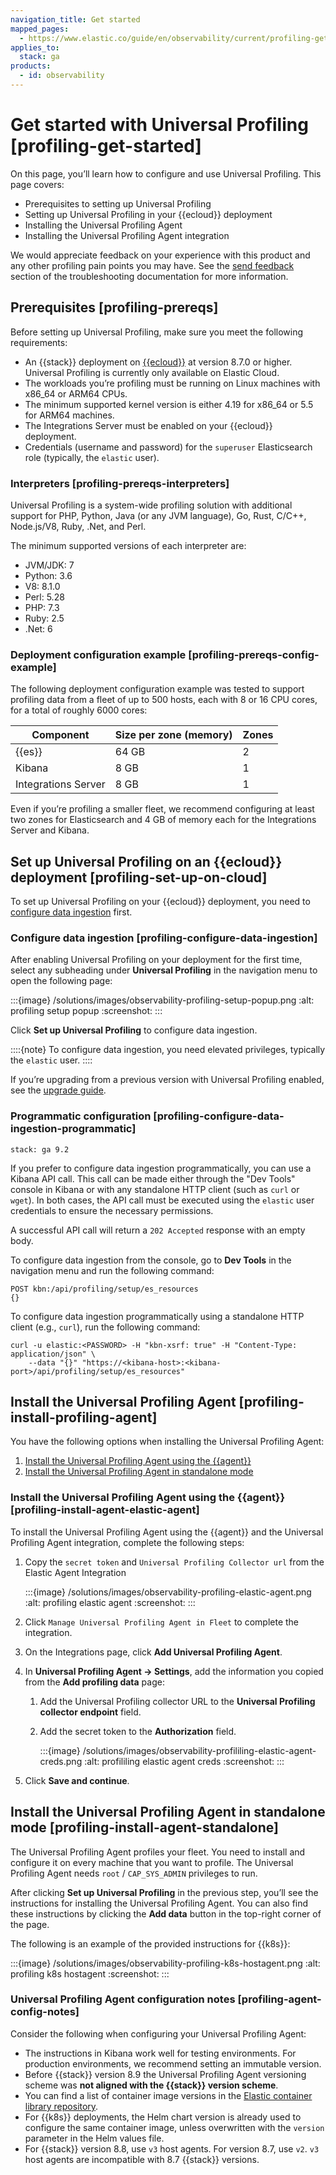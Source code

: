 ```yaml
---
navigation_title: Get started
mapped_pages:
  - https://www.elastic.co/guide/en/observability/current/profiling-get-started.html
applies_to:
  stack: ga
products:
  - id: observability
---
```




# Get started with Universal Profiling [profiling-get-started]


On this page, you’ll learn how to configure and use Universal Profiling. This page covers:

* Prerequisites to setting up Universal Profiling
* Setting up Universal Profiling in your {{ecloud}} deployment
* Installing the Universal Profiling Agent
* Installing the Universal Profiling Agent integration

We would appreciate feedback on your experience with this product and any other profiling pain points you may have. See the [send feedback](/troubleshoot/observability/troubleshoot-your-universal-profiling-agent-deployment.md#profiling-send-feedback) section of the troubleshooting documentation for more information.


## Prerequisites [profiling-prereqs]

Before setting up Universal Profiling, make sure you meet the following requirements:

* An {{stack}} deployment on [{{ecloud}}](http://cloud.elastic.co) at version 8.7.0 or higher. Universal Profiling is currently only available on Elastic Cloud.
* The workloads you’re profiling must be running on Linux machines with x86_64 or ARM64 CPUs.
* The minimum supported kernel version is either 4.19 for x86_64 or 5.5 for ARM64 machines.
* The Integrations Server must be enabled on your {{ecloud}} deployment.
* Credentials (username and password) for the `superuser` Elasticsearch role (typically, the `elastic` user).


### Interpreters [profiling-prereqs-interpreters]

Universal Profiling is a system-wide profiling solution with additional support for PHP, Python, Java (or any JVM language), Go, Rust, C/C++, Node.js/V8, Ruby, .Net, and Perl.

The minimum supported versions of each interpreter are:

* JVM/JDK: 7
* Python: 3.6
* V8: 8.1.0
* Perl: 5.28
* PHP: 7.3
* Ruby: 2.5
* .Net: 6


### Deployment configuration example [profiling-prereqs-config-example]

The following deployment configuration example was tested to support profiling data from a fleet of up to 500 hosts, each with 8 or 16 CPU cores, for a total of roughly 6000 cores:

| Component | Size per zone (memory) | Zones |
| --- | --- | --- |
| {{es}} | 64 GB | 2 |
| Kibana | 8 GB | 1 |
| Integrations Server | 8 GB | 1 |

Even if you’re profiling a smaller fleet, we recommend configuring at least two zones for Elasticsearch and 4 GB of memory each for the Integrations Server and Kibana.


## Set up Universal Profiling on an {{ecloud}} deployment [profiling-set-up-on-cloud]

To set up Universal Profiling on your {{ecloud}} deployment, you need to [configure data ingestion](#profiling-configure-data-ingestion) first.


### Configure data ingestion [profiling-configure-data-ingestion]

After enabling Universal Profiling on your deployment for the first time, select any subheading under **Universal Profiling** in the navigation menu to open the following page:

:::{image} /solutions/images/observability-profiling-setup-popup.png
:alt: profiling setup popup
:screenshot:
:::

Click **Set up Universal Profiling** to configure data ingestion.

::::{note}
To configure data ingestion, you need elevated privileges, typically the `elastic` user.
::::


If you’re upgrading from a previous version with Universal Profiling enabled, see the [upgrade guide](upgrade-universal-profiling.md).


### Programmatic configuration [profiling-configure-data-ingestion-programmatic]
```{applies_to}
stack: ga 9.2
```

If you prefer to configure data ingestion programmatically, you can use a Kibana API call. This call can be made either through the "Dev Tools" console in Kibana or with any standalone HTTP client (such as `curl` or `wget`). In both cases, the API call must be executed using the `elastic` user credentials to ensure the necessary permissions.

A successful API call will return a `202 Accepted` response with an empty body.

To configure data ingestion from the console, go to **Dev Tools** in the navigation menu and run the following command:

```console
POST kbn:/api/profiling/setup/es_resources
{}
```

To configure data ingestion programmatically using a standalone HTTP client (e.g., `curl`), run the following command:

```console
curl -u elastic:<PASSWORD> -H "kbn-xsrf: true" -H "Content-Type: application/json" \
    --data "{}" "https://<kibana-host>:<kibana-port>/api/profiling/setup/es_resources"
```


## Install the Universal Profiling Agent [profiling-install-profiling-agent]

You have the following options when installing the Universal Profiling Agent:

1. [Install the Universal Profiling Agent using the {{agent}}](#profiling-install-agent-elastic-agent)
2. [Install the Universal Profiling Agent in standalone mode](#profiling-install-agent-standalone)


### Install the Universal Profiling Agent using the {{agent}} [profiling-install-agent-elastic-agent]

To install the Universal Profiling Agent using the {{agent}} and the Universal Profiling Agent integration, complete the following steps:

1. Copy the `secret token` and `Universal Profiling Collector url` from the Elastic Agent Integration

    :::{image} /solutions/images/observability-profiling-elastic-agent.png
    :alt: profiling elastic agent
    :screenshot:
    :::

2. Click `Manage Universal Profiling Agent in Fleet` to complete the integration.
3. On the Integrations page, click **Add Universal Profiling Agent**.
4. In **Universal Profiling Agent → Settings**, add the information you copied from the **Add profiling data** page:

    1. Add the Universal Profiling collector URL to the **Universal Profiling collector endpoint** field.
    2. Add the secret token to the **Authorization** field.

        :::{image} /solutions/images/observability-profililing-elastic-agent-creds.png
        :alt: profililing elastic agent creds
        :screenshot:
        :::

5. Click **Save and continue**.


## Install the Universal Profiling Agent in standalone mode [profiling-install-agent-standalone]

The Universal Profiling Agent profiles your fleet. You need to install and configure it on every machine that you want to profile. The Universal Profiling Agent needs  `root` / `CAP_SYS_ADMIN` privileges to run.

After clicking **Set up Universal Profiling** in the previous step, you’ll see the instructions for installing the Universal Profiling Agent. You can also find these instructions by clicking the **Add data** button in the top-right corner of the page.

The following is an example of the provided instructions for {{k8s}}:

:::{image} /solutions/images/observability-profiling-k8s-hostagent.png
:alt: profiling k8s hostagent
:screenshot:
:::


### Universal Profiling Agent configuration notes [profiling-agent-config-notes]

Consider the following when configuring your Universal Profiling Agent:

* The instructions in Kibana work well for testing environments. For production environments, we recommend setting an immutable version.
* Before {{stack}} version 8.9 the Universal Profiling Agent versioning scheme was **not aligned with the {{stack}} version scheme**.
* You can find a list of container image versions in the [Elastic container library repository](https://container-library.elastic.co/r/observability/profiling-agent).
* For {{k8s}} deployments, the Helm chart version is already used to configure the same container image, unless overwritten with the `version` parameter in the Helm values file.
* For {{stack}} version 8.8, use `v3` host agents. For version 8.7, use `v2`. `v3` host agents are incompatible with 8.7 {{stack}} versions.
